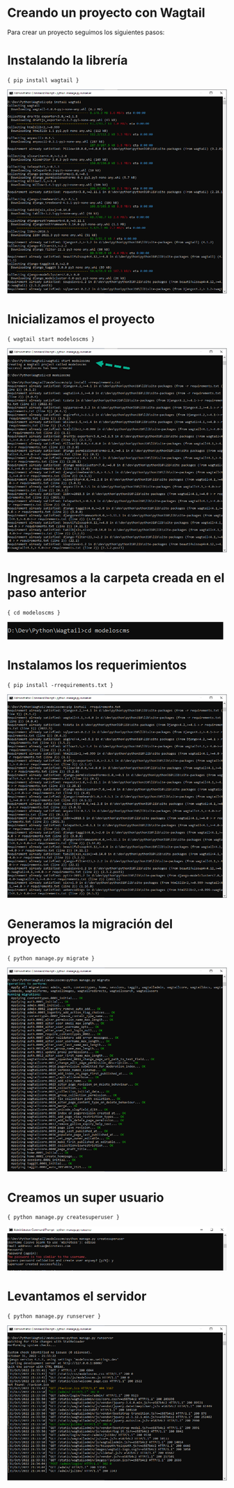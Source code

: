 # Creando un proyecto con Wagtail

Para crear un proyecto seguimos los siguientes pasos:

# Instalando la librería

`{ pip install wagtail }`

![alt text](https://github.com/edisao/tarea02/blob/main/images/imagen-1.png?raw=true)

# Inicializamos el proyecto

`{ wagtail start modeloscms }`

![alt text](https://github.com/edisao/tarea02/blob/main/images/imagen-2.png?raw=true)

# Ingresamos a la carpeta creada en el paso anterior

`{ cd modeloscms }`

![alt text](https://github.com/edisao/tarea02/blob/main/images/imagen-4.png?raw=true)

# Instalamos los requerimientos

`{ pip install -rrequirements.txt }`

![alt text](https://github.com/edisao/tarea02/blob/main/images/imagen-5.png?raw=true)

# Generamos la migración del proyecto

`{ python manage.py migrate }`

![alt text](https://github.com/edisao/tarea02/blob/main/images/imagen-6.png?raw=true)

# Creamos un super usuario

`{ python manage.py createsuperuser }`

![alt text](https://github.com/edisao/tarea02/blob/main/images/imagen-7.png?raw=true)

# Levantamos el servidor

`{ python manage.py runserver }`

![alt text](https://github.com/edisao/tarea02/blob/main/images/imagen-8.png?raw=true)
